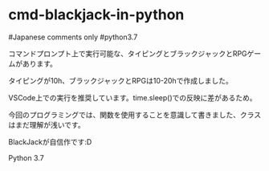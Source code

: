 # cmd-blackjack-in-python

#Japanese comments only  #python3.7

コマンドプロンプト上で実行可能な、タイピングとブラックジャックとRPGゲームがあります。

タイピングが10h、ブラックジャックとRPGは10-20hで作成しました。

VSCode上での実行を推奨しています。time.sleep()での反映に差があるため。

今回のプログラミングでは、関数を使用することを意識して書きました、クラスはまだ理解が浅いです。

BlackJackが自信作です:D

Python 3.7
